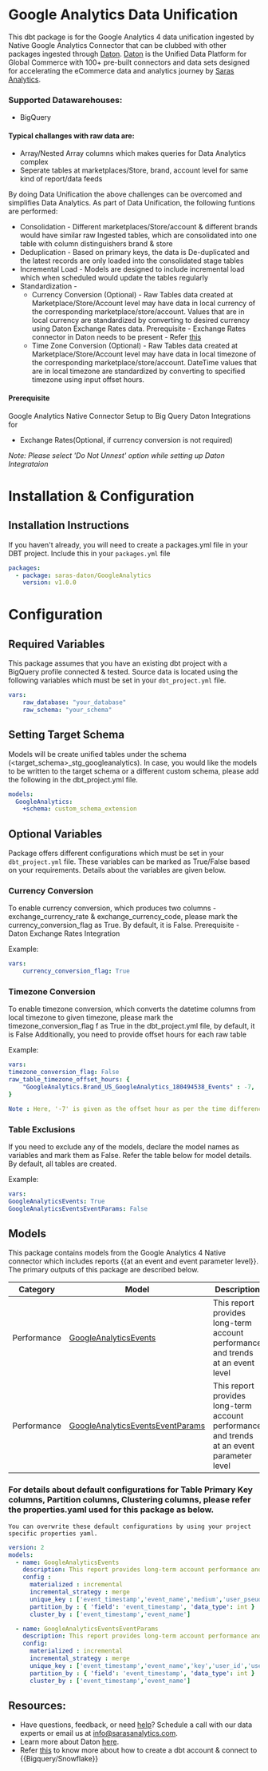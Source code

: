 # Google Analytics Data Unification

This dbt package is for the Google Analytics 4 data unification ingested by Native Google Analytics Connector that can be clubbed with other packages ingested through [Daton](https://sarasanalytics.com/daton/). 
[Daton](https://sarasanalytics.com/daton/) is the Unified Data Platform for Global Commerce with 100+ pre-built connectors and data sets designed for accelerating the eCommerce data and analytics journey by [Saras Analytics](https://sarasanalytics.com).

### Supported Datawarehouses:
- BigQuery

#### Typical challanges with raw data are:
- Array/Nested Array columns which makes queries for Data Analytics complex
- Seperate tables at marketplaces/Store, brand, account level for same kind of report/data feeds

By doing Data Unification the above challenges can be overcomed and simplifies Data Analytics. 
As part of Data Unification, the following funtions are performed:
- Consolidation - Different marketplaces/Store/account & different brands would have similar raw Ingested tables, which are consolidated into one table with column distinguishers brand & store
- Deduplication - Based on primary keys, the data is De-duplicated and the latest records are only loaded into the consolidated stage tables
- Incremental Load - Models are designed to include incremental load which when scheduled would update the tables regularly
- Standardization -
	- Currency Conversion (Optional) - Raw Tables data created at Marketplace/Store/Account level may have data in local currency of the corresponding marketplace/store/account. Values that are in local currency are standardized by converting to desired currency using Daton Exchange Rates data.
	  Prerequisite - Exchange Rates connector in Daton needs to be present - Refer [this](https://github.com/saras-daton/currency_exchange_rates)
	- Time Zone Conversion (Optional) - Raw Tables data created at Marketplace/Store/Account level may have data in local timezone of the corresponding marketplace/store/account. DateTime values that are in local timezone are standardized by converting to specified timezone using input offset hours.

#### Prerequisite 
Google Analytics Native Connector Setup to Big Query
Daton Integrations for  
- Exchange Rates(Optional, if currency conversion is not required)

*Note:* 
*Please select 'Do Not Unnest' option while setting up Daton Integrataion*

# Installation & Configuration

## Installation Instructions

If you haven't already, you will need to create a packages.yml file in your DBT project. Include this in your `packages.yml` file

```yaml
packages:
  - package: saras-daton/GoogleAnalytics
    version: v1.0.0
```

# Configuration 

## Required Variables

This package assumes that you have an existing dbt project with a BigQuery profile connected & tested. Source data is located using the following variables which must be set in your `dbt_project.yml` file.
```yaml
vars:
    raw_database: "your_database"
    raw_schema: "your_schema"
```

## Setting Target Schema

Models will be create unified tables under the schema (<target_schema>_stg_googleanalytics). In case, you would like the models to be written to the target schema or a different custom schema, please add the following in the dbt_project.yml file.

```yaml
models:
  GoogleAnalytics:
    +schema: custom_schema_extension
```

## Optional Variables

Package offers different configurations which must be set in your `dbt_project.yml` file. These variables can be marked as True/False based on your requirements. Details about the variables are given below.

### Currency Conversion 

To enable currency conversion, which produces two columns - exchange_currency_rate & exchange_currency_code, please mark the currency_conversion_flag as True. By default, it is False.
Prerequisite - Daton Exchange Rates Integration

Example:
```yaml
vars:
    currency_conversion_flag: True
```

### Timezone Conversion 

To enable timezone conversion, which converts the datetime columns from local timezone to given timezone, please mark the timezone_conversion_flag f as True in the dbt_project.yml file, by default, it is False
Additionally, you need to provide offset hours for each raw table

Example:
```yaml
vars:
timezone_conversion_flag: False
raw_table_timezone_offset_hours: {
    "GoogleAnalytics.Brand_US_GoogleAnalytics_180494538_Events" : -7,
}

Note : Here, '-7' is given as the offset hour as per the time difference between UTC and PDT timezones. Provide the offset hour accordingly for each table based on your data.

```
### Table Exclusions

If you need to exclude any of the models, declare the model names as variables and mark them as False. Refer the table below for model details. By default, all tables are created.

Example:
```yaml
vars:
GoogleAnalyticsEvents: True
GoogleAnalyticsEventsEventParams: False
```

## Models

This package contains models from the Google Analytics 4 Native connector which includes reports {{at an event and event parameter level}}. The primary outputs of this package are described below.

| **Category**                 | **Model**  | **Description** |
| ------------------------- | ---------------| ----------------------- |
|Performance | [GoogleAnalyticsEvents](models/BingAds/GoogleAnalyticsEvents.sql)  | This report provides long-term account performance and trends at an event level |
|Performance | [GoogleAnalyticsEventsEventParams](models/BingAds/GoogleAnalyticsEventsEventParams.sql)  | This report provides long-term account performance and trends at an event parameter level |


### For details about default configurations for Table Primary Key columns, Partition columns, Clustering columns, please refer the properties.yaml used for this package as below. 
	You can overwrite these default configurations by using your project specific properties yaml.
```yaml
version: 2
models:
  - name: GoogleAnalyticsEvents
    description: This report provides long-term account performance and trends at an event level
    config : 
      materialized : incremental
      incremental_strategy : merge 
      unique_key : ['event_timestamp','event_name','medium','user_pseudo_id','category','transaction_id']
      partition_by : { 'field': 'event_timestamp', 'data_type': int }
      cluster_by : ['event_timestamp','event_name']

  - name: GoogleAnalyticsEventsEventParams
    description: This report provides long-term account performance and trends at an event parameter level
    config:
      materialized : incremental
      incremental_strategy : merge 
      unique_key : ['event_timestamp','event_name','key','user_id','user_pseudo_id','string_value','int_value','double_value']
      partition_by : { 'field': 'event_timestamp', 'data_type': int }
      cluster_by : ['event_timestamp','event_name']


```



## Resources:
- Have questions, feedback, or need [help](https://calendly.com/srinivas-janipalli/30min)? Schedule a call with our data experts or email us at info@sarasanalytics.com.
- Learn more about Daton [here](https://sarasanalytics.com/daton/).
- Refer [this](https://youtu.be/6zDTbM6OUcs) to know more about how to create a dbt account & connect to {{Bigquery/Snowflake}}
